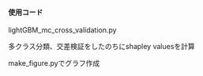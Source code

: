 #### 使用コード
lightGBM_mc_cross_validation.py

多クラス分類、交差検証をしたのちにshapley valuesを計算

make_figure.pyでグラフ作成
